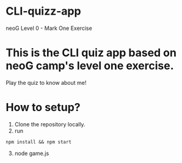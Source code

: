 # CLI-quizz-app

neoG Level 0 - Mark One Exercise

# This is the CLI quiz app based on neoG camp's level one exercise.

Play the quiz to know about me!

# How to setup?

1. Clone the repository locally.
2. run

``` console
npm install && npm start
```
3. node game.js
